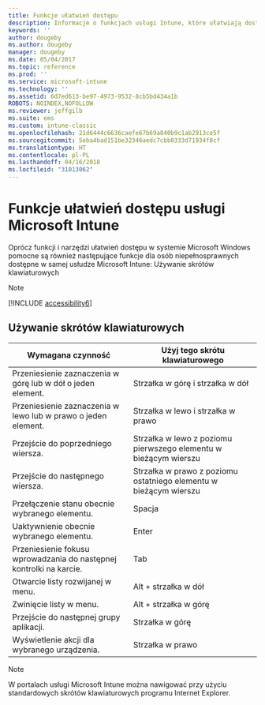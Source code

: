 ```yaml
---
title: Funkcje ułatwień dostępu
description: Informacje o funkcjach usługi Intune, które ułatwiają dostęp dla osób niepełnosprawnych.
keywords: ''
author: dougeby
ms.author: dougeby
manager: dougeby
ms.date: 05/04/2017
ms.topic: reference
ms.prod: ''
ms.service: microsoft-intune
ms.technology: ''
ms.assetid: 6d7ed613-be97-4973-9532-8cb5bd434a1b
ROBOTS: NOINDEX,NOFOLLOW
ms.reviewer: jeffgilb
ms.suite: ems
ms.custom: intune-classic
ms.openlocfilehash: 21d6444c6636caefe67b69a840b9c1ab2913ce5f
ms.sourcegitcommit: 5eba4bad151be32346aedc7cbb0333d71934f8cf
ms.translationtype: HT
ms.contentlocale: pl-PL
ms.lasthandoff: 04/16/2018
ms.locfileid: "31013062"
---
```

# <a name="accessibility-features-of-microsoft-intune"></a>Funkcje ułatwień dostępu usługi Microsoft Intune
Oprócz funkcji i narzędzi ułatwień dostępu w systemie Microsoft Windows pomocne są również następujące funkcje dla osób niepełnosprawnych dostępne w samej usłudze Microsoft Intune: Używanie skrótów klawiaturowych

> [!NOTE]
> [!INCLUDE [accessibility6](./includes/accessibility6_md.md)]

## <a name="using-keyboard-shortcuts"></a>Używanie skrótów klawiaturowych

|                        Wymagana czynność                         |            Użyj tego skrótu klawiaturowego             |
|-----------------------------------------------------------|---------------------------------------------------|
|          Przeniesienie zaznaczenia w górę lub w dół o jeden element.          |                 Strzałka w górę i strzałka w dół                 |
|        Przeniesienie zaznaczenia w lewo lub w prawo o jeden element.         |               Strzałka w lewo i strzałka w prawo                |
|                 Przejście do poprzedniego wiersza.                  | Strzałka w lewo z poziomu pierwszego elementu w bieżącym wierszu |
|                   Przejście do następnego wiersza.                    | Strzałka w prawo z poziomu ostatniego elementu w bieżącym wierszu |
|      Przełączenie stanu obecnie wybranego elementu.      |                     Spacja                      |
|           Uaktywnienie obecnie wybranego elementu.            |                       Enter                       |
| Przeniesienie fokusu wprowadzania do następnej kontrolki na karcie. |                        Tab                        |
|             Otwarcie listy rozwijanej w menu.             |                 Alt + strzałka w dół                  |
|                Zwinięcie listy w menu.                |                  Alt + strzałka w górę                   |
|            Przejście do następnej grupy aplikacji.             |                     Strzałka w górę                      |
|         Wyświetlenie akcji dla wybranego urządzenia.         |                    Strzałka w prawo                    |

> [!NOTE]
> W portalach usługi Microsoft Intune można nawigować przy użyciu standardowych skrótów klawiaturowych programu Internet Explorer.
